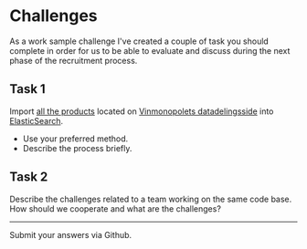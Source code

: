 # Challenges

As a work sample challenge I've created a couple of task you should complete in order for us to be able to evaluate 
and discuss during the next phase of the recruitment process. 

## Task 1 
Import [all the products](http://www.vinmonopolet.no/api/produkter) located on 
[Vinmonopolets datadelingsside](http://www.vinmonopolet.no/artikkel/om-vinmonopolet/datadeling) into [ElasticSearch](https://www.elastic.co/downloads/elasticsearch). 
- Use your preferred method.
- Describe the process briefly.

## Task 2
Describe the challenges related to a team working on the same code base. How should we cooperate and what are the challenges?

-------
Submit your answers via Github.